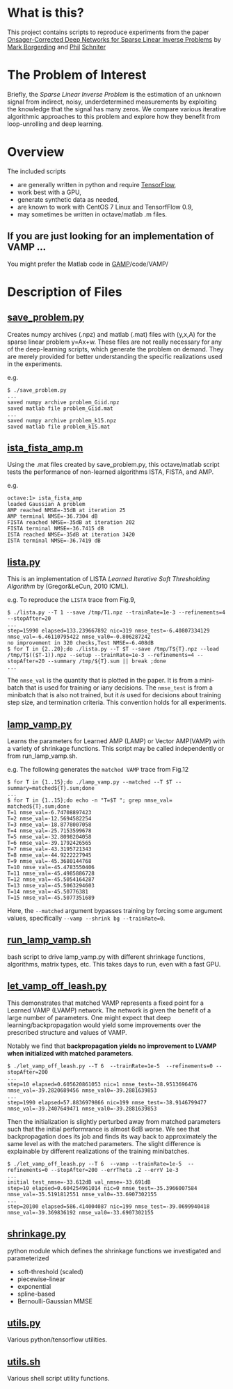 # What is this?

This project contains scripts to reproduce experiments from the paper
[Onsager-Corrected Deep Networks for Sparse Linear Inverse Problems](https://arxiv.org/pdf/1612.01183)
by 
[Mark Borgerding](mailto://borgerding.7@osu.edu)
and 
[Phil](mailto://schniter.1@osu.edu)
[Schniter](http://www2.ece.ohio-state.edu/~schniter)


# The Problem of Interest

Briefly, the _Sparse Linear Inverse Problem_ is the estimation of an unknown signal from indirect, noisy, underdetermined measurements by exploiting the knowledge that the signal has many zeros.  We compare various iterative algorithmic approaches to this problem and explore how they benefit from loop-unrolling and deep learning.

# Overview

The included scripts 
- are generally written in python and require [TensorFlow](http://www.tensorflow.org),
- work best with a GPU,
- generate synthetic data as needed,
- are known to work with CentOS 7 Linux and TensorfFlow 0.9,
- may sometimes be written in octave/matlab .m files.

##  If you are just looking for an implementation of VAMP ...

You might prefer the Matlab code in [GAMP](https://sourceforge.net/projects/gampmatlab/)/code/VAMP/ 

# Description of Files

## [save_problem.py](save_problem.py) 

Creates numpy archives (.npz) and matlab (.mat) files with (y,x,A) for the sparse linear problem y=Ax+w.
These files are not really necessary for any of the deep-learning scripts, which generate the problem on demand.
They are merely provided for better understanding the specific realizations used in the experiments.

e.g.
```
$ ./save_problem.py 
...
saved numpy archive problem_Giid.npz
saved matlab file problem_Giid.mat
...
saved numpy archive problem_k15.npz
saved matlab file problem_k15.mat
```

## [ista_fista_amp.m](ista_fista_amp.m)

Using the .mat files created by save_problem.py, this octave/matlab script tests the performance of non-learned algorithms ISTA, FISTA, and AMP.

e.g.
```
octave:1> ista_fista_amp
loaded Gaussian A problem
AMP reached NMSE=-35dB at iteration 25
AMP terminal NMSE=-36.7304 dB
FISTA reached NMSE=-35dB at iteration 202
FISTA terminal NMSE=-36.7415 dB
ISTA reached NMSE=-35dB at iteration 3420
ISTA terminal NMSE=-36.7419 dB
```

## [lista.py](lista.py)

This is an implementation of LISTA _Learned Iterative Soft Thresholding Algorithm_ by (Gregor&LeCun, 2010 ICML).

e.g. To reproduce the `LISTA` trace from Fig.9,
```
$ ./lista.py --T 1 --save /tmp/T1.npz --trainRate=1e-3 --refinements=4 --stopAfter=20 
...
step=15990 elapsed=133.239667892 nic=319 nmse_test=-6.40807334129 nmse_val=-6.46110795422 nmse_val0=-0.806287242 
no improvement in 320 checks,Test NMSE=-6.408dB
$ for T in {2..20};do ./lista.py --T $T --save /tmp/T${T}.npz --load /tmp/T$(($T-1)).npz --setup --trainRate=1e-3 --refinements=4 --stopAfter=20 --summary /tmp/${T}.sum || break ;done
...
```
The `nmse_val` is the quantity that is plotted in the paper. It is from a mini-batch that is used for training or iany decisions. The `nmse_test` is from a minibatch that is also not trained, but it _is_ used for decisions about training step size, and termination criteria.  This convention holds for all experiments.

## [lamp_vamp.py](lamp_vamp.py)

Learns the parameters for Learned AMP (LAMP) or Vector AMP(VAMP) with a variety of shrinkage functions.
This script may be called independently or from run_lamp_vamp.sh.

e.g. The following generates the `matched VAMP` trace from Fig.12
```
$ for T in {1..15};do ./lamp_vamp.py --matched --T $T --summary=matched${T}.sum;done
...
$ for T in {1..15};do echo -n "T=$T "; grep nmse_val= matched${T}.sum;done
T=1 nmse_val=-6.74708897423
T=2 nmse_val=-12.5694582254
T=3 nmse_val=-18.8778007058
T=4 nmse_val=-25.7153599678
T=5 nmse_val=-32.8098204058
T=6 nmse_val=-39.1792426565
T=7 nmse_val=-43.3195721343
T=8 nmse_val=-44.9222227945
T=9 nmse_val=-45.3680144768
T=10 nmse_val=-45.4783550406
T=11 nmse_val=-45.4985886728
T=12 nmse_val=-45.5054164287
T=13 nmse_val=-45.5063294603
T=14 nmse_val=-45.50776381
T=15 nmse_val=-45.5077351689
```
Here, the `--matched` argument bypasses training by forcing some argument values, specifically `--vamp --shrink bg --trainRate=0`.

## [run_lamp_vamp.sh](run_lamp_vamp.sh)

bash script to drive lamp_vamp.py with different shrinkage functions, algorithms, matrix types, etc.
This takes days to run, even with a fast GPU.

## [let_vamp_off_leash.py](let_vamp_off_leash.py)

This demonstrates that matched VAMP represents a fixed point for a Learned VAMP (LVAMP) network.
The network is given the benefit of a large number of parameters.
One might expect that deep learning/backpropagation would yield some improvements over the prescribed structure and values of 
VAMP.

Notably we find that **backpropagation yields no improvement to LVAMP when initialized with matched parameters**.
```
$ ./let_vamp_off_leash.py --T 6  --trainRate=1e-5  --refinements=0 --stopAfter=200
...
step=10 elapsed=0.605620861053 nic=1 nmse_test=-38.9513696476 nmse_val=-39.2820689456 nmse_val0=-39.2881639853
...
step=1990 elapsed=57.8836979866 nic=199 nmse_test=-38.9146799477 nmse_val=-39.2407649471 nmse_val0=-39.2881639853 
```

Then the initialization is slightly perturbed away from matched parameters such that the initial performrance is almost 6dB
worse.
We see that backpropagation does its job and finds its way back to
approximately the same level as with the matched parameters.  The slight difference is explainable by different realizations of the training minibatches.
```
$ ./let_vamp_off_leash.py --T 6  --vamp --trainRate=1e-5  --refinements=0 --stopAfter=200 --errTheta .2 --errV 1e-3
...
initial test_nmse=-33.612dB val_nmse=-33.691dB
step=10 elapsed=0.604254961014 nic=0 nmse_test=-35.3966007584 nmse_val=-35.5191812551 nmse_val0=-33.6907302155
...
step=20100 elapsed=586.414004087 nic=199 nmse_test=-39.0699940418 nmse_val=-39.369836192 nmse_val0=-33.6907302155 
```


## [shrinkage.py](shrinkage.py)

python module which defines the shrinkage functions we investigated and parameterized

- soft-threshold (scaled)
- piecewise-linear 
- exponential
- spline-based
- Bernoulli-Gaussian MMSE

## [utils.py](utils.py)

Various python/tensorflow utilities.

## [utils.sh](utils.sh)

Various shell script utility functions.

